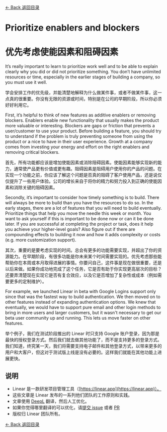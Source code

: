 [<- Back 返回目录](README.md)

# Prioritize enablers and blockers 

# 优先考虑使能因素和阻碍因素

It’s really important to learn to prioritize work well and to be able to explain clearly why you did or did not prioritize something. You don’t have unlimited resources or time, especially in the earlier stages of building a company, so you must use it well.

学会安排工作的优先级，并能清楚地解释为什么做某件事，或者不做某件事，这一点真的很重要。你没有无限的资源或时间，特别是在公司的早期阶段，所以你必须好好利用它。

First, it’s helpful to think of new features as additive enablers or removing blockers. Enablers enable new functionality that usually makes the product more valuable or interesting. Blockers are gaps or friction that prevents a user/customer to use your product. Before building a feature, you should try to understand if the problem is truly preventing someone from using the product or a nice to have in their user experience. Growth at a company comes from investing your energy and effort on the right enablers and removing critical blockers.

首先，所有功能都应该是增加使能因素或消除阻碍因素。使能因素能够实现新的能力，通常使产品更有价值或更有趣。阻碍因素是阻碍用户使用你的产品的问题。在实现一个功能之前，你应该了解这个问题是否真的阻碍了客户使用产品，还是说仅仅提升了一些用户体验。公司的增长来自于将你的精力和努力投入到正确的使能因素和消除关键的阻碍因素。

Secondly, it’s important to consider how timely something is to build. There will always be more to build than you have the resources to do so. In the early stages, there are a lot of features that you will need to build eventually. Prioritize things that help you move the needle this week or month. You want to ask yourself if this is important to be done now or can it be done later. If you are successful at completing the project or task, does it help you achieve your higher-level goals? Also figure out if there are compounding effects to building it now and how it adds complexity or costs (e.g. more customization support).

其次，重要的是要考虑实现的时间。总会有更多的功能需要实现，并超出了你的资源能力。在早期阶段，有很多功能是你未来某个时间需要实现的。优先考虑那些能帮助你在本周或本月取得进展的事情。你要问自己，这件事是现在做很重要，还是以后来做。如果你成功地完成了这个任务，它是否有助于你实现更高层次的目标？还要弄清楚现在实现它是否有复合效应，以及它是否增加了复杂性或成本（例如需要更多的定制维护）。

For example, we launched Linear in beta with Google Logins support only since that was the fastest way to build authentication. We then moved on to other features instead of expanding authentication options. We knew that eventually, we would have to support pure email and other login methods to bring in more users and larger customers, but it wasn't necessary to get our beta user community up and running. This lets us move faster on other features.

举个例子，我们在测试阶段推出的 Linear 时只支持 Google 账户登录，因为那是最快的授权登录方式。然后我们就去做其他功能了，而不是支持更多的登录方式。我们知道，终究某一天，我们将需要支持电子邮件和其他登录方式，以带来更多的用户和大客户，但这对于测试版上线是没有必要的。这样我们就能在其他功能上进展更快。

## 说明

* Linear 是一款研发项目管理工具（[https://linear.app](https://linear.app)）。
* 这些文章是 Linear 发布的一系列他们团队的工作原则和实践。
* 文章使用 [DeepL](https://www.deepl.com/translator) 翻译，然后人工优化。
* 如果你觉得哪里翻译的可以优化，请[提交 issue](https://github.com/flanker/linear-method-zh-cn/issues/new) 或者 [PR](https://github.com/flanker/linear-method-zh-cn/pulls)
* 版权归 Linear 团队所有。

[<- Back 返回目录](README.md)
